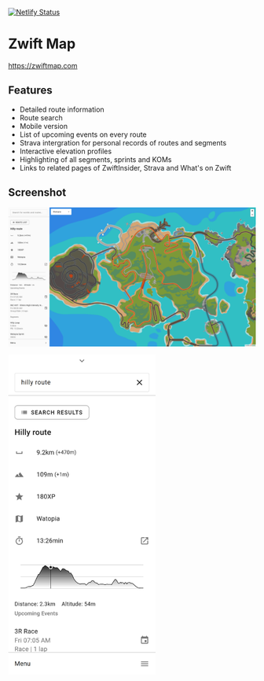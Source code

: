 [![Netlify Status](https://api.netlify.com/api/v1/badges/5d2dee4f-83e0-480b-a679-7a894cd86350/deploy-status)](https://app.netlify.com/sites/zwiftmap/deploys)

# Zwift Map

https://zwiftmap.com

## Features

- Detailed route information
- Route search
- Mobile version
- List of upcoming events on every route
- Strava intergration for personal records of routes and segments
- Interactive elevation profiles
- Highlighting of all segments, sprints and KOMs
- Links to related pages of ZwiftInsider, Strava and What's on Zwift

## Screenshot

![Desktop Screenshot](./docs/screenshot-desktop.png)

<img src="./docs/screenshot-mobile.png" width="300">
